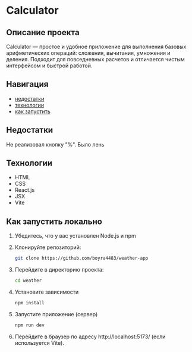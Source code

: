 
# Calculator

## Описание проекта

Calculator — простое и удобное приложение для выполнения базовых арифметических операций: сложения, вычитания, умножения и деления. Подходит для повседневных расчетов и отличается чистым интерфейсом и быстрой работой.


## Навигация
- [недостатки](#Недостатки)
- [технологии](#Технологии)
- [как запустить](#Как-запустить-локально)

## Недостатки
Не реализовал кнопку "%". Было лень

## Технологии
- HTML
- CSS
- React.js
- JSX
- Vite

## Как запустить локально

1. Убедитесь, что у вас установлен Node.js и npm
2. Клонируйте репозиторий:

   ```bash
   git clone https://github.com/boyra4483/weather-app

3. Перейдите в директорию проекта:

   ```bash
   cd weather

4. Установите зависимости
   ```bash
   npm install

5. Запустите приложение (cервер)
   ```bash
   npm run dev

6. Перейдите в браузер по адресу http://localhost:5173/ (если используется Vite).
